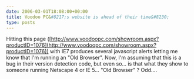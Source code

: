```yaml
---
date: 2006-03-01T18:08:00+00:00
title: Voodoo PC&#8217;s website is ahead of their time&#8230;
type: posts
---
```

Hitting this page ([http://www.voodoopc.com/showroom.aspx?productID=1076](http://www.voodoopc.com/showroom.aspx?productID=1076)) with IE7 produces several javascript alerts letting me know that I'm running an "Old Browser". Now, I'm assuming that this is a bug in their version detection code, but even so... is that what they show to someone running Netscape 4 or IE 5... "Old Browser" ? Odd....
